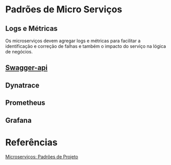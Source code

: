# Padrões de Micro Serviços

## Logs e Métricas

Os microserviços devem agregar logs e métricas para facilitar a identificação e correção de falhas e também o impacto do serviço na lógica de negócios.


## [Swagger-api](https://swaggerstats.io/)
## Dynatrace
## Prometheus
## Grafana

# Referências

[Microserviços: Padrões de Projeto](https://cursos.alura.com.br/course/microsservicos-padroes-projeto)
